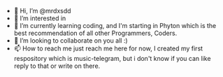 - 👋 Hi, I’m @mrdxsdd
- 👀 I’m interested in 
- 🌱 I’m currently learning coding, and I'm starting in Phyton which is the best recommendation of all other Programmers, Coders.
- 💞️ I’m looking to collaborate on you all :)
- 📫 How to reach me just reach me here for now, I created my first respository which is music-telegram, but i don't know if you can like reply to that or write on there.

<!---
mrdxsdd/mrdxsdd is a ✨ special ✨ repository because its `README.md` (this file) appears on your GitHub profile.
You can click the Preview link to take a look at your changes.
--->

